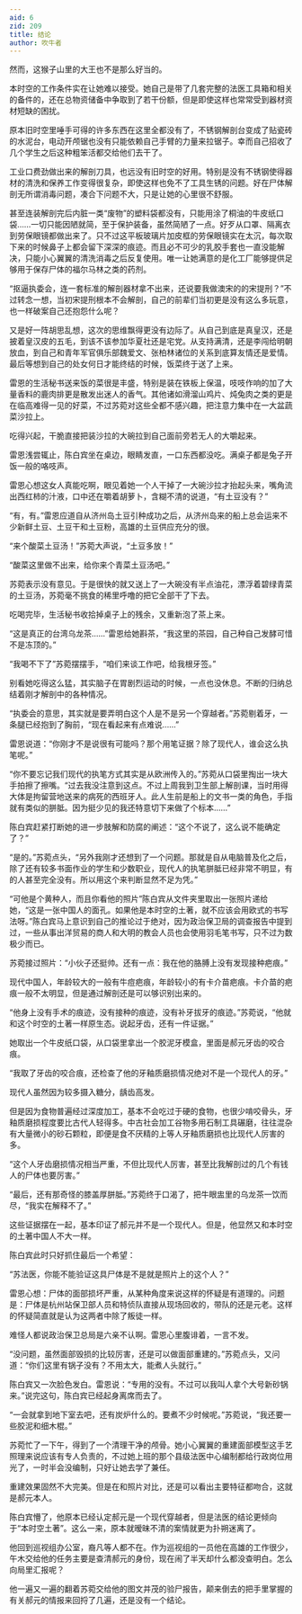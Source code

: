 ```yaml
---
aid: 6
zid: 209
title: 结论
author: 吹牛者
---
```


然而，这猴子山里的大王也不是那么好当的。

本时空的工作条件实在让她难以接受。她自己是带了几套完整的法医工具箱和相关的备件的，还在总物资储备中争取到了若干份额，但是即使这样也常常受到器材资材短缺的困扰。

原本旧时空里唾手可得的许多东西在这里全都没有了，不锈钢解剖台变成了贴瓷砖的水泥台，电动开颅锯也没有只能依赖自己手臂的力量来拉锯子。幸而自己招收了几个学生之后这种粗笨活都交给他们去干了。

工业口费劲做出来的解剖刀具，也远没有旧时空的好用。特别是没有不锈钢使得器材的清洗和保养工作变得很复杂，即使这样也免不了工具生锈的问题。好在尸体解剖无所谓消毒问题，凑合下问题不大，只是让她的心里很不舒服。

甚至连装解剖完后内脏一类“废物”的塑料袋都没有，只能用涂了桐油的牛皮纸口袋……一切只能因陋就简，至于保护装备，虽然简陋了一点。好歹从口罩、隔离衣到劳保眼镜都做出来了。只不过这平板玻璃片加皮框的劳保眼镜实在太沉，每次取下来的时候鼻子上都会留下深深的痕迹。而且必不可少的乳胶手套也一直没能解决，只能小心翼翼的清洗消毒之后反复使用。唯一让她满意的是化工厂能够提供足够用于保存尸体的福尔马林之类的药剂。

“抠逼执委会，连一套标准的解剖器材拿不出来，还说要我做澳宋的的宋提刑？”不过转念一想，当初宋提刑根本不会解剖，自己的前辈们当初更是没有这么多玩意，也一样破案自己还抱怨什么呢？

又是好一阵胡思乱想，这次的思维飘得更没有边际了。从自己到底是真皇汉，还是披着皇汉皮的五毛，到该不该参加华夏社还是宅党。从支持满清，还是李闯给明朝放血，到自己和青年军官俱乐部魏爱文、张柏林诸位的关系到底算友情还是爱情。最后等想到自己的处女何日才能终结的时候，饭菜终于送了上来。

雷恩的生活秘书送来饭的菜很是丰盛，特别是装在铁板上保温，吱吱作响的加了大量香料的鹿肉排更是散发出迷人的香气。其他诸如滑溜山鸡片、炖兔肉之类的更是在临高难得一见的好菜，不过苏菀对这些全都不感兴趣，把注意力集中在一大盆蔬菜沙拉上。

吃得兴起，干脆直接把装沙拉的大碗拉到自己面前旁若无人的大嚼起来。

雷恩浅尝辄止，陈白宾坐在桌边，眼睛发直，一口东西都没吃。满桌子都是兔子开饭一般的咯吱声。

雷恩心想这女人真能吃啊，眼见着她一个人干掉了一大碗沙拉才抬起头来，嘴角流出西红柿的汁液，口中还在嚼着胡萝卜，含糊不清的说道，“有土豆没有？”

“有，有。”雷恩应道自从济州岛土豆引种成功之后，从济州岛来的船上总会运来不少新鲜土豆、土豆干和土豆粉，高雄的土豆供应充分的很。

“来个酸菜土豆汤！”苏菀大声说，“土豆多放！”

“酸菜这里做不出来，给你来个青菜土豆汤吧。”

苏菀表示没有意见。于是很快的就又送上了一大碗没有半点油花，漂浮着碧绿青菜的土豆汤，苏菀毫不挑食的稀里呼噜的把它全部干了下去。

吃喝完毕，生活秘书收拾掉桌子上的残余，又重新泡了茶上来。

“这是真正的台湾乌龙茶……”雷恩给她斟茶，“我这里的茶园，自己种自己发酵可惜不是冻顶的。”

“我喝不下了”苏菀摆摆手，“咱们来谈工作吧，给我根牙签。”

别看她吃得这么猛，其实脑子在胃剧烈运动的时候，一点也没休息。不断的归纳总结着刚才解剖中的各种情况。

“执委会的意思，其实就是要弄明白这个人是不是另一个穿越者。”苏菀剔着牙，一条腿已经抱到了胸前，“现在看起来有点难说……”

雷恩说道：“你刚才不是说很有可能吗？那个用笔证据？除了现代人，谁会这么执笔呢。”

“你不要忘记我们现代的执笔方式其实是从欧洲传入的。”苏菀从口袋里掏出一块大手拍擦了擦嘴。“过去我没注意到这点。不过上周我到卫生部上解剖课，当时用得大体是拘留营地送来的病死的西班牙人。此人生前是船上的文书一类的角色，手指就有类似的胼胝。因为挺少见的我还特意切下来做了个标本……”

陈白宾赶紧打断她的进一步肢解和防腐的阐述：“这个不说了，这么说不能确定了？”

“是的。”苏菀点头，“另外我刚才还想到了一个问题。那就是自从电脑普及化之后，除了还有较多书面作业的学生和少数职业，现代人的执笔胼胝已经非常不明显，有的人甚至完全没有。所以用这个来判断显然不足为凭。”

“可他是个黄种人，而且你看他的照片”陈白宾从文件夹里取出一张照片递给她，“这是一张中国人的面孔。如果他是本时空的土著，就不应该会用欧式的书写法呀。”陈白宾马上意识到自己的推论过于绝对，因为政治保卫局的调查报告中提到过，一些从事出洋贸易的商人和大明的教会人员也会使用羽毛笔书写，只不过为数极少而已。

苏菀接过照片：“小伙子还挺帅。还有一点：我在他的胳膊上没有发现接种疤痕。”

现代中国人，年龄较大的一般有牛痘疤痕，年龄较小的有卡介苗疤痕。卡介苗的疤痕一般不太明显，但是通过解剖还是可以够识别出来的。

“他身上没有手术的痕迹，没有接种的痕迹，没有补牙拔牙的痕迹。”苏菀说，“他就和这个时空的土著一样原生态。说起牙齿，还有一件证据。”

她取出一个牛皮纸口袋，从口袋里拿出一个胶泥牙模盒，里面是郝元牙齿的咬合痕。

“我取了牙齿的咬合痕，还检查了他的牙釉质磨损情况绝对不是一个现代人的牙。”

现代人虽然因为较多摄入糖分，龋齿高发。

但是因为食物普遍经过深度加工，基本不会吃过于硬的食物，也很少啃咬骨头，牙釉质磨损程度要比古代人轻得多。中古社会加工谷物多用石制工具碾磨，往往混杂有大量微小的砂石颗粒，即便是食不厌精的上等人牙釉质磨损也比现代人厉害的多。

“这个人牙齿磨损情况相当严重，不但比现代人厉害，甚至比我解剖过的几个有钱人的尸体也要厉害。”

“最后，还有那奇怪的膝盖厚胼胝。”苏菀终于口渴了，把牛眼盅里的乌龙茶一饮而尽，“我实在解释不了。”

这些证据摆在一起，基本印证了郝元并不是一个现代人。但是，他显然又和本时空的土著中国人不大一样。

陈白宾此时只好抓住最后一个希望：

“苏法医，你能不能验证这具尸体是不是就是照片上的这个人？”

雷恩心想：尸体的面部损坏严重，从某种角度来说这样的怀疑是有道理的。问题是：尸体是杭州站保卫部人员和特侦队直接从现场回收的，带队的还是元老。这样的怀疑简直就是认为这两者中除了叛徒一样。

难怪人都说政治保卫总局是六亲不认啊。雷恩心里腹诽着，一言不发。

“没问题，虽然面部毁损的比较厉害，还是可以做面部重建的。”苏菀点头，又问道：“你们这里有锅子没有？不用太大，能煮人头就行。”

陈白宾又一次脸色发白。雷恩说：“专用的没有。不过可以我叫人拿个大号新砂锅来。”说完这句，陈白宾已经起身离席而去了。

“一会就拿到地下室去吧，还有炭炉什么的。要煮不少时候呢。”苏菀说，“我还要一些胶泥和细木棍。”

苏菀忙了一下午，得到了一个清理干净的颅骨。她小心翼翼的重建面部模型这手艺照理来说应该有专人负责的，不过她上班的那个县级法医中心编制都给行政岗位用光了，一时半会没编制，只好让她去学了兼任。

重建效果固然不大完美。但是在和照片对比，还是可以看出主要特征都吻合，这就是郝元本人。

陈白宾懵了，他原本已经认定郝元是一个现代穿越者，但是法医的结论更倾向于“本时空土著”。这么一来，原本就暧昧不清的案情就更为扑朔迷离了。

他回到巡视组办公室，裔凡等人都不在。作为巡视组的一员他在高雄的工作很少，午木交给他的任务主要是查清郝元的身份，现在闹了半天却什么都没查明白。怎么向局里汇报呢？

他一遍又一遍的翻着苏菀交给他的图文并茂的验尸报告，颠来倒去的把手里掌握的有关郝元的情报来回捋了几遍，还是没有一个结论。
